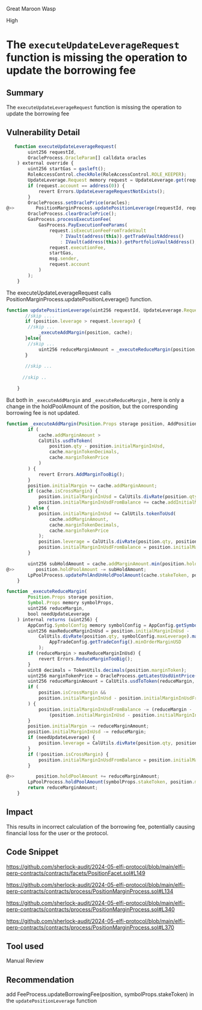 Great Maroon Wasp

High

# The `executeUpdateLeverageRequest` function is missing the operation to update the borrowing fee


## Summary
The `executeUpdateLeverageRequest` function is missing the operation to update the borrowing fee

## Vulnerability Detail
```javascript
   function executeUpdateLeverageRequest(
        uint256 requestId,
        OracleProcess.OracleParam[] calldata oracles
    ) external override {
        uint256 startGas = gasleft();
        RoleAccessControl.checkRole(RoleAccessControl.ROLE_KEEPER);
        UpdateLeverage.Request memory request = UpdateLeverage.get(requestId);
        if (request.account == address(0)) {
            revert Errors.UpdateLeverageRequestNotExists();
        }
        OracleProcess.setOraclePrice(oracles);
@>>        PositionMarginProcess.updatePositionLeverage(requestId, request);
        OracleProcess.clearOraclePrice();
        GasProcess.processExecutionFee(
            GasProcess.PayExecutionFeeParams(
                request.isExecutionFeeFromTradeVault
                    ? IVault(address(this)).getTradeVaultAddress()
                    : IVault(address(this)).getPortfolioVaultAddress(),
                request.executionFee,
                startGas,
                msg.sender,
                request.account
            )
        );
    }
```
The executeUpdateLeverageRequest calls PositionMarginProcess.updatePositionLeverage() function.
```javascript
function updatePositionLeverage(uint256 requestId, UpdateLeverage.Request memory request) external {
       //skip ....
       if (position.leverage > request.leverage) {
        //skip ...  
            _executeAddMargin(position, cache);
       }else{
        //skip ...  
            uint256 reduceMarginAmount = _executeReduceMargin(position, symbolProps, reduceMargin, false);
       }
                
       //skip ...         
                
      //skip ..           

    }

```
But both in `_executeAddMargin` and `_executeReduceMargin` , here is only a change in the holdPoolAmount of the position, but the corresponding borrowing fee is not updated.
```javascript
function _executeAddMargin(Position.Props storage position, AddPositionMarginCache memory cache) internal {
        if (
            cache.addMarginAmount >
            CalUtils.usdToToken(
                position.qty - position.initialMarginInUsd,
                cache.marginTokenDecimals,
                cache.marginTokenPrice
            )
        ) {
            revert Errors.AddMarginTooBig();
        }
        position.initialMargin += cache.addMarginAmount;
        if (cache.isCrossMargin) {
            position.initialMarginInUsd = CalUtils.divRate(position.qty, position.leverage);
            position.initialMarginInUsdFromBalance += cache.addInitialMarginFromBalance;
        } else {
            position.initialMarginInUsd += CalUtils.tokenToUsd(
                cache.addMarginAmount,
                cache.marginTokenDecimals,
                cache.marginTokenPrice
            );
            position.leverage = CalUtils.divRate(position.qty, position.initialMarginInUsd);
            position.initialMarginInUsdFromBalance = position.initialMarginInUsd;
        }

        uint256 subHoldAmount = cache.addMarginAmount.min(position.holdPoolAmount);
@>>        position.holdPoolAmount -= subHoldAmount;
        LpPoolProcess.updatePnlAndUnHoldPoolAmount(cache.stakeToken, position.marginToken, subHoldAmount, 0, 0);
    }
```

```javascript
function _executeReduceMargin(
        Position.Props storage position,
        Symbol.Props memory symbolProps,
        uint256 reduceMargin,
        bool needUpdateLeverage
    ) internal returns (uint256) {
        AppConfig.SymbolConfig memory symbolConfig = AppConfig.getSymbolConfig(symbolProps.code);
        uint256 maxReduceMarginInUsd = position.initialMarginInUsd -
            CalUtils.divRate(position.qty, symbolConfig.maxLeverage).max(
                AppTradeConfig.getTradeConfig().minOrderMarginUSD
            );
        if (reduceMargin > maxReduceMarginInUsd) {
            revert Errors.ReduceMarginTooBig();
        }
        uint8 decimals = TokenUtils.decimals(position.marginToken);
        uint256 marginTokenPrice = OracleProcess.getLatestUsdUintPrice(position.marginToken, !position.isLong);
        uint256 reduceMarginAmount = CalUtils.usdToToken(reduceMargin, decimals, marginTokenPrice);
        if (
            position.isCrossMargin &&
            position.initialMarginInUsd - position.initialMarginInUsdFromBalance < reduceMargin
        ) {
            position.initialMarginInUsdFromBalance -= (reduceMargin -
                (position.initialMarginInUsd - position.initialMarginInUsdFromBalance)).max(0);
        }
        position.initialMargin -= reduceMarginAmount;
        position.initialMarginInUsd -= reduceMargin;
        if (needUpdateLeverage) {
            position.leverage = CalUtils.divRate(position.qty, position.initialMarginInUsd);
        }
        if (!position.isCrossMargin) {
            position.initialMarginInUsdFromBalance = position.initialMarginInUsd;
        }

@>>        position.holdPoolAmount += reduceMarginAmount;
        LpPoolProcess.holdPoolAmount(symbolProps.stakeToken, position.marginToken, reduceMarginAmount, position.isLong);
        return reduceMarginAmount;
    }
```

## Impact
This results in incorrect calculation of the borrowing fee, potentially causing financial loss for the user or the protocol.

## Code Snippet
https://github.com/sherlock-audit/2024-05-elfi-protocol/blob/main/elfi-perp-contracts/contracts/facets/PositionFacet.sol#L149

https://github.com/sherlock-audit/2024-05-elfi-protocol/blob/main/elfi-perp-contracts/contracts/process/PositionMarginProcess.sol#L134

https://github.com/sherlock-audit/2024-05-elfi-protocol/blob/main/elfi-perp-contracts/contracts/process/PositionMarginProcess.sol#L340

https://github.com/sherlock-audit/2024-05-elfi-protocol/blob/main/elfi-perp-contracts/contracts/process/PositionMarginProcess.sol#L370
## Tool used

Manual Review

## Recommendation
add FeeProcess.updateBorrowingFee(position, symbolProps.stakeToken) in the `updatePositionLeverage` function